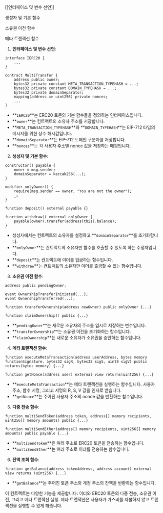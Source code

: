 
[[인터페이스 및 변수 선언]]

생성자 및 기본 함수

소유권 이전 함수

메타 트렌젝션 함수

1. **인터페이스 및 변수 선언**:

```solidity
interface IERC20 {
    ...
}

contract MultiTransfer {
    address public owner;
    bytes32 private constant META_TRANSACTION_TYPEHASH = ...;
    bytes32 private constant DOMAIN_TYPEHASH = ...;
    bytes32 private domainSeparator;
    mapping(address => uint256) private nonces;
    ...
}

```

- **`IERC20`**는 ERC20 토큰의 기본 함수들을 정의하는 인터페이스입니다.
- **`owner`**는 컨트랙트의 소유자 주소를 저장합니다.
- **`META_TRANSACTION_TYPEHASH`**와 **`DOMAIN_TYPEHASH`**는 EIP-712 타입의 메시지를 위한 상수 해시값입니다.
- **`domainSeparator`**는 EIP-712 도메인 구분자를 저장합니다.
- **`nonces`**는 각 사용자 주소별 nonce 값을 저장하는 매핑입니다.

2. **생성자 및 기본 함수**:

```solidity
constructor() payable {
    owner = msg.sender;
    domainSeparator = keccak256(...);
}

modifier onlyOwner() {
    require(msg.sender == owner, "You are not the owner");
    _;
}

function deposit() external payable {}

function withdraw() external onlyOwner {
    payable(owner).transfer(address(this).balance);
}

```

- 생성자에서는 컨트랙트의 소유자를 설정하고 **`domainSeparator`**를 초기화합니다.
- **`onlyOwner`**는 컨트랙트의 소유자만 함수를 호출할 수 있도록 하는 수정자입니다.
- **`deposit`**는 컨트랙트에 이더를 입금하는 함수입니다.
- **`withdraw`**는 컨트랙트의 소유자만 이더를 출금할 수 있는 함수입니다.

3. **소유권 이전 함수**:

```solidity
address public pendingOwner;

event OwnershipTransferInitiated(...);
event OwnershipTransferred(...);

function transferOwnership(address newOwner) public onlyOwner {...}

function claimOwnership() public {...}

```

- **`pendingOwner`**는 새로운 소유자의 주소를 임시로 저장하는 변수입니다.
- **`transferOwnership`**는 소유권 이전을 초기화하는 함수입니다.
- **`claimOwnership`**는 새로운 소유자가 소유권을 승인하는 함수입니다.

4. **메타 트랜잭션 함수**:

```solidity
function executeMetaTransaction(address userAddress, bytes memory functionSignature, bytes32 sigR, bytes32 sigS, uint8 sigV) public returns(bytes memory) {...}

function getNonce(address user) external view returns(uint256) {...}

```

- **`executeMetaTransaction`**는 메타 트랜잭션을 실행하는 함수입니다. 사용자 주소, 함수 서명, 그리고 서명의 R, S, V 값을 인자로 받습니다.
- **`getNonce`**는 주어진 사용자 주소의 nonce 값을 반환하는 함수입니다.

5. **다중 전송 함수**:

```solidity
function multiSendToken(address token, address[] memory recipients, uint256[] memory amounts) public {...}

function multiSendEther(address[] memory recipients, uint256[] memory amounts) public payable {...}

```

- **`multiSendToken`**은 여러 주소로 ERC20 토큰을 전송하는 함수입니다.
- **`multiSendEther`**는 여러 주소로 이더를 전송하는 함수입니다.

6. **잔액 조회 함수**:

```solidity
function getBalance(address tokenAddress, address account) external view returns (uint256) {...}

```

- **`getBalance`**는 주어진 토큰 주소와 계정 주소의 잔액을 반환하는 함수입니다.

이 컨트랙트는 다양한 기능을 제공합니다: 이더와 ERC20 토큰의 다중 전송, 소유권 이전, 그리고 메타 트랜잭션 실행. 메타 트랜잭션은 사용자가 가스비를 지불하지 않고 트랜잭션을 실행할 수 있게 해줍니다.